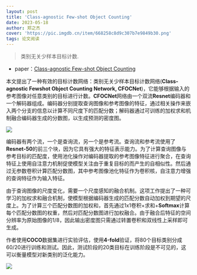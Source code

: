```yaml
---
layout: post
title: 'Class-agnostic Few-shot Object Counting'
date: 2023-05-18
author: 郑之杰
cover: 'https://pic.imgdb.cn/item/668258c8d9c307b7e9849b30.png'
tags: 论文阅读
---
```


> 类别无关少样本目标计数.

- paper：[Class-agnostic Few-shot Object Counting](https://openaccess.thecvf.com/content/WACV2021/papers/Yang_Class-Agnostic_Few-Shot_Object_Counting_WACV_2021_paper.pdf)

本文提出了一种有效的目标计数网络：类别无关少样本目标计数网络(**Class-agnostic Fewshot Object Counting Network, CFOCNet**)，它能够根据输入的参考图像对任意类别的目标进行计数。**CFOCNet**网络由一个双流**Resnet**编码器和一个解码器组成。编码器分别提取查询图像和参考图像的特征，通过相关操作来嵌入两个分支的信息以计算不同尺度下的匹配分数；解码器通过可训练的加权求和机制融合编码器生成的分数图，以生成预测的密度图。

![](https://pic.imgdb.cn/item/66825ae1d9c307b7e987af93.png)

编码器有两个流，一个是查询流，另一个是参考流。查询流和参考流使用了**Resnet-50**的前三个块，因为它具有强大的特征表示能力。为了计算查询图像与参考目标的匹配度，使用池化操作对编码器提取的参考图像特征进行聚合，在查询特征上使用自注意力机制促使模型关注由于重复目标的而产生的自相似性。然后通过无参数卷积计算匹配分数图，其中参考图像池化特征作为卷积核，自注意力增强的查询特征作为输入特征。

由于查询图像的尺度变化，需要一个尺度感知的融合机制。这项工作提出了一种可学习的加权求和融合机制，使模型根据编码器生成的匹配分数自动加权到期望的尺度上。为了计算三个匹配分数图的加权和，首先通过1x1卷积+求和+**Softmax**计算每个匹配分数图的权重，然后对匹配分数图进行加权融合。由于融合后特征的空间分辨率为原始图像的1/8，因此输出密度图只需通过转置卷积和双线性上采样即可生成。

作者使用**COCO**数据集进行实验评估，使用**4-fold**验证，将80个目标类别分成60/20进行训练和测试。因此，测试阶段的20类目标在训练阶段是不可见的，这可以衡量模型对新类别的泛化能力。

![](https://pic.imgdb.cn/item/66825ea5d9c307b7e98d68bf.png)